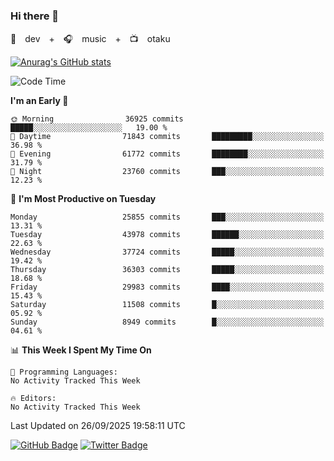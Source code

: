 ### Hi there 👋

🚀　dev　+　🎧　music　+　📺　otaku


[![Anurag's GitHub stats](https://github-readme-stats.vercel.app/api?username=koheitasaka&count_private=true&show_icons=true&theme=monokai)](https://github.com/koheitasaka/github-readme-stats)

<!--START_SECTION:waka-->
![Code Time](http://img.shields.io/badge/Code%20Time-1%2C161%20hrs%2023%20mins-blue)

**I'm an Early 🐤** 

```text
🌞 Morning                36925 commits       █████░░░░░░░░░░░░░░░░░░░░   19.00 % 
🌆 Daytime                71843 commits       █████████░░░░░░░░░░░░░░░░   36.98 % 
🌃 Evening                61772 commits       ████████░░░░░░░░░░░░░░░░░   31.79 % 
🌙 Night                  23760 commits       ███░░░░░░░░░░░░░░░░░░░░░░   12.23 % 
```
📅 **I'm Most Productive on Tuesday** 

```text
Monday                   25855 commits       ███░░░░░░░░░░░░░░░░░░░░░░   13.31 % 
Tuesday                  43978 commits       ██████░░░░░░░░░░░░░░░░░░░   22.63 % 
Wednesday                37724 commits       █████░░░░░░░░░░░░░░░░░░░░   19.42 % 
Thursday                 36303 commits       █████░░░░░░░░░░░░░░░░░░░░   18.68 % 
Friday                   29983 commits       ████░░░░░░░░░░░░░░░░░░░░░   15.43 % 
Saturday                 11508 commits       █░░░░░░░░░░░░░░░░░░░░░░░░   05.92 % 
Sunday                   8949 commits        █░░░░░░░░░░░░░░░░░░░░░░░░   04.61 % 
```


📊 **This Week I Spent My Time On** 

```text
💬 Programming Languages: 
No Activity Tracked This Week

🔥 Editors: 
No Activity Tracked This Week
```


 Last Updated on 26/09/2025 19:58:11 UTC
<!--END_SECTION:waka-->

[![GitHub Badge](https://img.shields.io/badge/GitHub-100000?style=for-the-badge&logo=github&logoColor=white)](https://github.com/koheitasaka)
[![Twitter Badge](https://img.shields.io/badge/Twitter-1DA1F2?style=for-the-badge&logo=twitter&logoColor=white)](https://twitter.com/sleep_asleep_)
